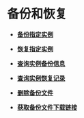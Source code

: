 # 备份和恢复<a name="ZH-CN_TOPIC_0245059794"></a>

-   **[备份指定实例](备份指定实例.md)**  

-   **[恢复指定实例](恢复指定实例.md)**  

-   **[查询实例备份信息](查询实例备份信息.md)**  

-   **[查询实例恢复记录](查询实例恢复记录.md)**  

-   **[删除备份文件](删除备份文件.md)**  

-   **[获取备份文件下载链接](获取备份文件下载链接.md)**  


